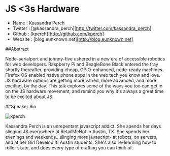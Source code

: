 # JS <3s Hardware

* Name      : Kassandra Perch
* Twitter   : [@kassandra_perch][http://twitter.com/kassandra_perch]
* Github    : [kperch][http://github.com/kperch]
* Website   : [blog.eunknown.net][http://blog.eunknown.net]

##Abstract

Node-serialport and johnny-five ushered in a new era of accessible robotics for web developers. Raspberry Pi and BeagleBone Black entered the fray shortly thereafter, providing cheap, GPIO-enhanced, node-ready machines. Firefox OS enabled native phone apps in the web tech you know and love. JS hardware options are getting more varied, more advanced, and more exciting, by the day. This talk explores some of the ways you too can get in on the JS hardware movement, and remind you why it's always a great time to be excited about JS.

##Speaker Bio

![kperch](https://raw.github.com/kperch/2014.cascadiajs.com/kperch_proposal/images/kperch.png)

Kassandra Perch is an unrepentant javascript addict. She spends her days slinging JS everywhere at RetailMeNot in Austin, TX. She spends her evenings and weekends...slinging more javascript- at robots, on servers, and at her Girl Develop It! Austin students. She's also re-learning how to roller skate, and does every type of crafting you can think of. 


[@kassandra_perch]:http://twitter.com/kassandra_perch
[kperch]:http://github.com/kperch
[blog.eunknown.net]:http://blog.eunknown.net
